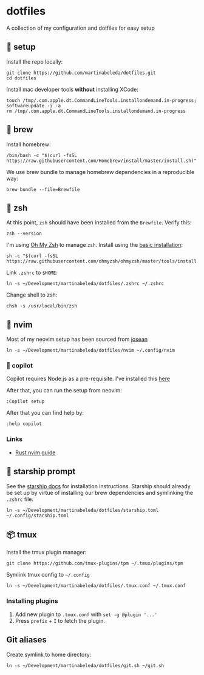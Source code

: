 # dotfiles

A collection of my configuration and dotfiles for easy setup

## :construction: setup

Install the repo locally:

```shell
git clone https://github.com/martinabeleda/dotfiles.git
cd dotfiles
```

Install mac developer tools **without** installing XCode:

```shell
touch /tmp/.com.apple.dt.CommandLineTools.installondemand.in-progress;
softwareupdate -i -a
rm /tmp/.com.apple.dt.CommandLineTools.installondemand.in-progress
```

## :beers: brew

Install homebrew:

```shell
/bin/bash -c "$(curl -fsSL https://raw.githubusercontent.com/Homebrew/install/master/install.sh)"
```

We use brew bundle to manage homebrew dependencies in a reproducible way:

```shell
brew bundle --file=Brewfile
```

## :hammer: zsh

At this point, `zsh` should have been installed from the `Brewfile`. Verify this:

```shell
zsh --version
```

I'm using [Oh My Zsh](https://github.com/ohmyzsh/ohmyzsh) to manage `zsh`. Install using the [basic installation](https://github.com/ohmyzsh/ohmyzsh#basic-installation):

```shell
sh -c "$(curl -fsSL https://raw.githubusercontent.com/ohmyzsh/ohmyzsh/master/tools/install.sh)"
```
Link `.zshrc` to `$HOME`:

```shell
ln -s ~/Development/martinabeleda/dotfiles/.zshrc ~/.zshrc
```

Change shell to zsh:

```shell
chsh -s /usr/local/bin/zsh
```

## :wrench: nvim

Most of my neovim setup has been sourced from [josean](https://www.youtube.com/watch?v=vdn_pKJUda8)

```shell
ln -s ~/Development/martinabeleda/dotfiles/nvim ~/.config/nvim
```

### :robot: copilot

Copilot requires Node.js as a pre-requisite. I've installed this [here](https://nodejs.org/en/download)

After that, you can run the setup from neovim:

```
:Copilot setup
```

After that you can find help by:

```
:help copilot
```

### Links

- [Rust nvim guide](https://rsdlt.github.io/posts/rust-nvim-ide-guide-walkthrough-development-debug/)

## :rocket: starship prompt

See the [starship docs](https://starship.rs/guide/#%F0%9F%9A%80-installation) for installation instructions. Starship should already be set up by virtue of installing our brew dependencies and symlinking the `.zshrc` file.

```shell
ln -s ~/Development/martinabeleda/dotfiles/starship.toml ~/.config/starship.toml
```

## :package: tmux

Install the tmux plugin manager:

```shell
git clone https://github.com/tmux-plugins/tpm ~/.tmux/plugins/tpm
```

Symlink tmux config to `~/.config`

```shell
ln -s ~/Development/martinabeleda/dotfiles/.tmux.conf ~/.tmux.conf
```

### Installing plugins

1. Add new plugin to `.tmux.conf` with `set -g @plugin '...'`
1. Press `prefix` + `I` to fetch the plugin.

## Git aliases

Create symlink to home directory:

```shell
ln -s ~/Development/martinabeleda/dotfiles/git.sh ~/git.sh
```
